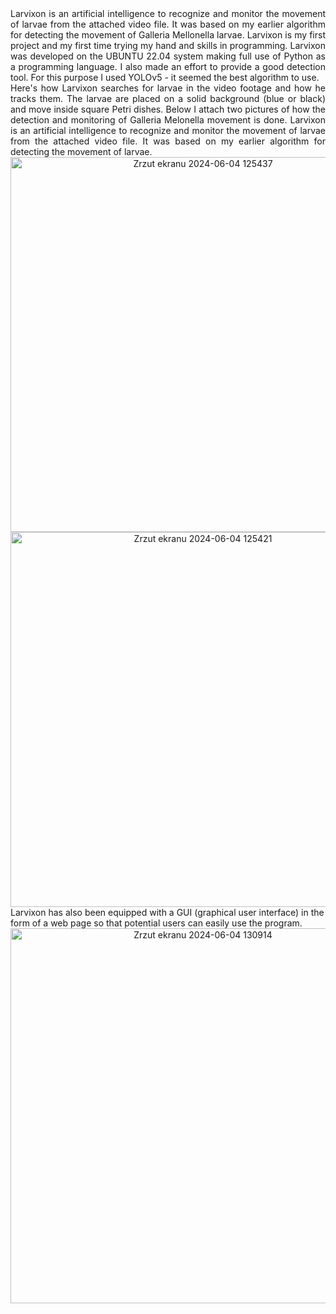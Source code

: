 <div align="justify">
Larvixon is an artificial intelligence to recognize and monitor the movement of larvae from the attached video file. It was based on my earlier algorithm for detecting the movement of Galleria Mellonella larvae. Larvixon is my first project and my first time trying my hand and skills in programming. Larvixon was developed on the UBUNTU 22.04 system making full use of Python as a programming language. I also made an effort to provide a good detection tool. For this purpose I used YOLOv5 - it seemed the best algorithm to use. 
</div>
<div align="justify">
Here's how Larvixon searches for larvae in the video footage and how he tracks them. The larvae are placed on a solid background (blue or black) and move inside square Petri dishes. Below I attach two pictures of how the detection and monitoring of Galleria Melonella movement is done.
Larvixon is an artificial intelligence to recognize and monitor the movement of larvae from the attached video file. It was based on my earlier algorithm for detecting the movement of larvae.
</div>
<div align="center">
  <img src="https://github.com/WojtekRybacki/Larvixon/assets/167990880/fd1e443a-6816-4453-b997-d7f93a3cad4c" alt="Zrzut ekranu 2024-06-04 125437" width="600"/>
</div>
<div align="center">
  <img src="https://github.com/WojtekRybacki/Larvixon/assets/167990880/7125d60f-249a-4de6-bc16-3eaf5707922a" alt="Zrzut ekranu 2024-06-04 125421" width="600"/>
</div>
Larvixon has also been equipped with a GUI (graphical user interface) in the form of a web page so that potential users can easily use the program. 
<div align="center">
  <img src="https://github.com/WojtekRybacki/Larvixon/assets/167990880/525d1d4a-2374-4514-a1e7-9b8ff1a51a51" alt="Zrzut ekranu 2024-06-04 130914" width="600"/>
</div>
